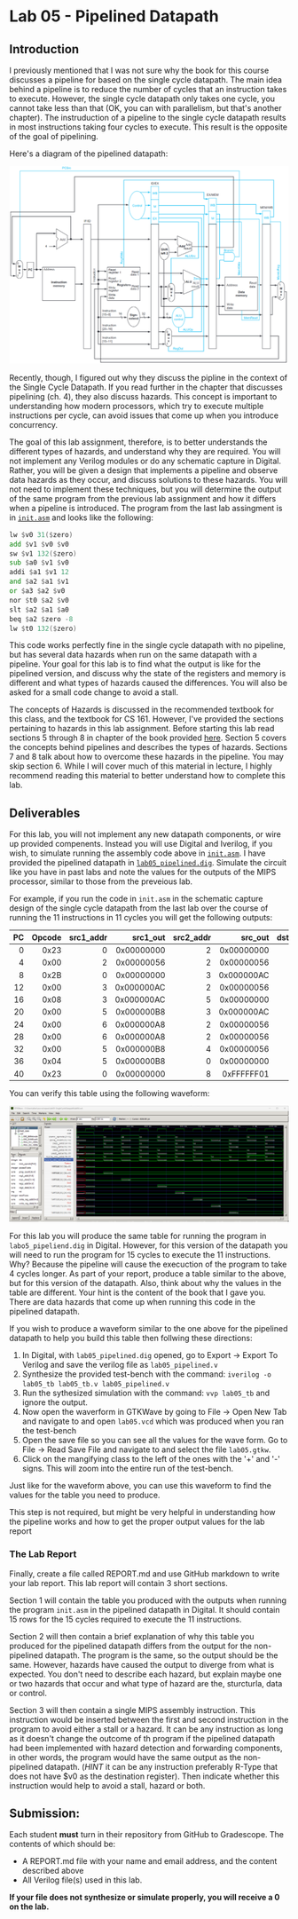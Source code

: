 # Lab 05 - Pipelined Datapath

## Introduction

I previously mentioned that I was not sure why the book for this course discusses a pipeline for based on the single cycle
datapath. The main idea behind a pipeline is to reduce the number of cycles that an instruction takes to execute. However,
the single cycle datapath only takes one cycle, you cannot take less than that (OK, you can with parallelism, but that's
another chapter). The instruduction of a pipeline to the single cycle datapath results in most instructions taking four
cycles to execute. This result is the opposite of the goal of pipelining.

Here's a diagram of the pipelined datapath:

![Pipelined Datapath](./assets/pipelined_datapath.png)

Recently, though, I figured out why they discuss the pipline in the context of the Single Cycle Datapath. If you read 
further in the chapter that discusses pipelining (ch. 4), they also discuss hazards. This concept is important to 
understanding how modern processors, which try to execute multiple instructions per cycle, can avoid issues that come up
when you introduce concurrency.

The goal of this lab assignment, therefore, is to better understands the different types of hazards, and understand why they
are required. You will not implement any Verilog modules or do any schematic capture in Digital. Rather, you will be given a 
design that implements a pipeline and observe data hazards as they occur, and discuss solutions to these hazards. You will
not need to implement these techniques, but you will determine the output of the same program from the previous lab assignment
and how it differs when a pipeline is introduced. The program from the last lab assingment is in [`init.asm`](./init.asm) and looks like the
following:

```asm
lw $v0 31($zero)
add $v1 $v0 $v0
sw $v1 132($zero)
sub $a0 $v1 $v0
addi $a1 $v1 12
and $a2 $a1 $v1
or $a3 $a2 $v0
nor $t0 $a2 $v0
slt $a2 $a1 $a0
beq $a2 $zero -8
lw $t0 132($zero)
```

This code works perfectly fine in the single cycle datapath with no pipeline, but has several data hazards when run on the same
datapath with a pipeline. Your goal for this lab is to find what the output is like for the pipelined version, and discuss why
the state of the registers and memory is different and what types of hazards caused the differences. You will also be asked for
a small code change to avoid a stall.

The concepts of Hazards is discussed in the recommended textbook for this class, and the textbook for CS 161. However, I've 
provided the sections pertaining to hazards in this lab assignment. Before starting this lab read sections 5 through 8 in 
chapter of the book provided [here](./assets/CH4-PipelinesAndHazards.pdf). Section 5 covers the concepts behind pipelines and 
describes the types of hazards. Sections 7 and 8 talk about how to overcome these hazards in the pipeline. You may skip section
6. While I will cover much of this material in lecture, I highly recommend reading this material to better understand how to 
complete this lab.

## Deliverables 
For this lab, you will not implement any new datapath components, or wire up provided compenents. Instead you will use Digital
and Iverilog, if you wish, to simulate running the assembly code above in [`init.asm`](./init.asm). I have provided the 
pipelined datapath in [`lab05_pipelined.dig`](./lab05_pipelined.dig). Simulate the circuit like you have in past labs and note 
the values for the outputs of the MIPS processor, similar to those from the preveious lab.

For example, if you run the code in `init.asm` in the schematic capture design of the single cycle datapath from the last lab 
over the course of running the 11 instructions in 11 cycles you will get the following outputs:

| PC | Opcode | src1_addr | src1_out   | src2_addr | src_out    |dst_addr | dst_data   |
|---:|-------:|----------:|-----------:|----------:|-----------:|--------:|-----------:|
|   0| 0x23   | 0         | 0x00000000 | 2         | 0x00000000 | 2       | 0x00000056 |
|   4| 0x00   | 2         | 0x00000056 | 2         | 0x00000056 | 3       | 0x000000AC |
|   8| 0x2B   | 0         | 0x00000000 | 3         | 0x000000AC | 3       | 0x00000084 |
|  12| 0x00   | 3         | 0x000000AC | 2         | 0x00000056 | 4       | 0x00000056 |
|  16| 0x08   | 3         | 0x000000AC | 5         | 0x00000000 | 5       | 0x000000B8 |
|  20| 0x00   | 5         | 0x000000B8 | 3         | 0x000000AC | 6       | 0x000000A8 |
|  24| 0x00   | 6         | 0x000000A8 | 2         | 0x00000056 | 7       | 0x000000FE |
|  28| 0x00   | 6         | 0x000000A8 | 2         | 0x00000056 | 8       | 0xFFFFFF01 |
|  32| 0x00   | 5         | 0x000000B8 | 4         | 0x00000056 | 6       | 0x00000000 |
|  36| 0x04   | 5         | 0x000000B8 | 0         | 0x00000000 | 31      | 0x000000B8 |
|  40| 0x23   | 0         | 0x00000000 | 8         | 0xFFFFFF01 | 8       | 0x000000AC |


You can verify this table using the following waveform:

![Expected Waveform](./assets/lab04_waveform.png)

For this lab you will produce the same table for running the program in `labo5_pipeliend.dig` in Digital. However, for this version of the datapath you will
need to run the program for 15 cycles to execute the 11 instructions. Why? Because the pipeline will cause the execuction of the program to take 4 cycles longer.
As part of your report, produce a table similar to the above, but for this version of the datapath. Also, think about why the values in the table are different.
Your hint is the content of the book that I gave you. There are data hazards that come up when running this code in the pipelined datapath.

If you wish to produce a waveform similar to the one above for the pipelined datapath to help you build this table then follwing these directions:
1. In Digital, with `lab05_pipelined.dig` opened, go to Export -> Export To Verilog and save the verilog file as `lab05_pipelined.v`
2. Synthesize the provided test-bench with the command: `iverilog -o lab05_tb lab05_tb.v lab05_pipelined.v`
3. Run the sythesized simulation with the command: `vvp lab05_tb` and ignore the output.
4. Now open the waverform in GTKWave by going to File -> Open New Tab and navigate to and open `lab05.vcd` which was produced when you ran the test-bench
5. Open the save file so you can see all the values for the wave form. Go to File -> Read Save File and navigate to and select the file `lab05.gtkw`.
6. Click on the mangifying class to the left of the ones with the '+' and '-' signs. This will zoom into the entire run of the test-bench. 

Just like for the waveform above, you can use this waveform to find the values for the table you need to produce. 

This step is not required, but might be very helpful in understanding how the pipeline works and how to get the proper output values for the lab report

### The Lab Report

Finally, create a file called REPORT.md and use GitHub markdown to write your lab report. This lab
report will contain 3 short sections. 

Section 1 will contain the table you produced with the outputs when running the program `init.asm` in the pipelined datapath in Digital. It should contain 15
rows for the 15 cycles required to execute the 11 instructions.

Section 2 will then contain a brief explanation of why this table you produced for the pipelined datapath differs from the output for the non-pipelined datapath.
The program is the same, so the output should be the same. However, hazards have caused the output to diverge from what is expected. You don't need to describe 
each hazard, but explain maybe one or two hazards that occur and what type of hazard are the, sturcturla, data or control.

Section 3 will then contain a single MIPS assembly instruction. This instruction would be inserted between the first and second instruction in the program to avoid
either a stall or a hazard. It can be any instruction as long as it doesn't change the outcome of th program if the pipelined datapath had been implemented with 
hazard detection and forwarding components, in other words, the program would have the same output as the non-pipelined datapath. (_HINT_ it can be any instruction
preferably R-Type that does not have $v0 as the destination register). Then indicate whether this instruction would help to avoid a stall, hazard or both.

## Submission:
Each student **must** turn in their repository from GitHub to Gradescope. The contents of which should be:
- A REPORT.md file with your name and email address, and the content described above
- All Verilog file(s) used in this lab.

**If your file does not synthesize or simulate properly, you will receive a 0 on the lab.**